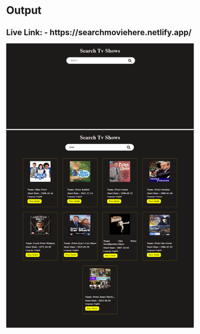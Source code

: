 <h1>Output</h1>
<h2>Live Link: - https://searchmoviehere.netlify.app/ </h2>
<img src = "/images/output0.png">
<img src = "/images/output.png">
